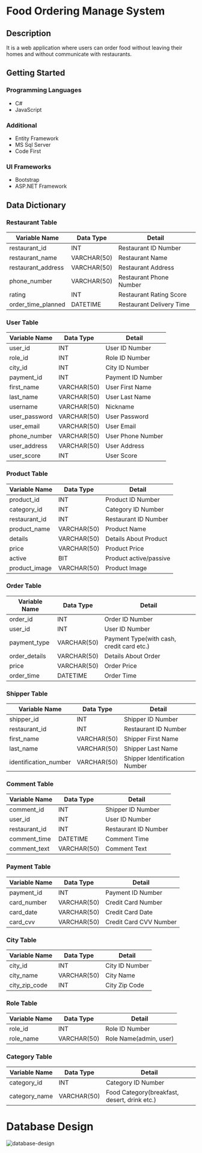 # Food Ordering Manage System

## Description

It is a web application where users can order food without leaving their homes and without communicate with restaurants.

## Getting Started

### Programming Languages

* C#
* JavaScript

### Additional

* Entity Framework
* MS Sql Server
* Code First

### UI Frameworks

* Bootstrap
* ASP.NET Framework 

## Data Dictionary

### Restaurant Table

| Variable Name | Data Type | Detail |
| --- | --- | --- |
| restaurant_id | INT | Restaurant ID Number |
| restaurant_name | VARCHAR(50) | Restaurant Name |
| restaurant_address | VARCHAR(50) | Restaurant Address |
| phone_number | VARCHAR(50) | Restaurant Phone Number |
| rating | INT | Restaurant Rating Score |
| order_time_planned | DATETIME | Restaurant Delivery Time |

### User Table

| Variable Name | Data Type | Detail |
| --- | --- | --- |
| user_id | INT | User ID Number |
| role_id | INT | Role ID Number |
| city_id | INT | City ID Number |
| payment_id | INT | Payment ID Number |
| first_name | VARCHAR(50) | User First Name |
| last_name | VARCHAR(50) | User Last Name |
| username | VARCHAR(50) | Nickname |
| user_password | VARCHAR(50) | User Password |
| user_email | VARCHAR(50) | User Email |
| phone_number | VARCHAR(50) | User Phone Number |
| user_address | VARCHAR(50) | User Address |
| user_score | INT | User Score |

### Product Table

| Variable Name | Data Type | Detail |
| --- | --- | --- |
| product_id | INT | Product ID Number |
| category_id | INT | Category ID Number |
| restaurant_id | INT | Restaurant ID Number |
| product_name | VARCHAR(50) | Product Name |
| details | VARCHAR(50) | Details About Product |
| price | VARCHAR(50) | Product Price |
| active | BIT | Product active/passive |
| product_image | VARCHAR(50) | Product Image |

### Order Table

| Variable Name | Data Type | Detail |
| --- | --- | --- |
| order_id | INT | Order ID Number |
| user_id | INT | User ID Number |
| payment_type | VARCHAR(50) | Payment Type(with cash, credit card etc.) |
| order_details | VARCHAR(50) | Details About Order |
| price | VARCHAR(50) | Order Price |
| order_time | DATETIME | Order Time |

### Shipper Table

| Variable Name | Data Type | Detail |
| --- | --- | --- |
| shipper_id | INT | Shipper ID Number |
| restaurant_id | INT | Restaurant ID Number |
| first_name | VARCHAR(50) | Shipper First Name |
| last_name | VARCHAR(50) | Shipper Last Name |
| identification_number | VARCHAR(50) | Shipper Identification Number |

### Comment Table

| Variable Name | Data Type | Detail |
| --- | --- | --- |
| comment_id | INT | Shipper ID Number |
| user_id | INT | User ID Number |
| restaurant_id | INT | Restaurant ID Number |
| comment_time | DATETIME | Comment Time |
| comment_text | VARCHAR(50) | Comment Text |

### Payment Table

| Variable Name | Data Type | Detail |
| --- | --- | --- |
| payment_id | INT | Payment ID Number |
| card_number | VARCHAR(50) | Credit Card Number |
| card_date | VARCHAR(50) | Credit Card Date |
| card_cvv | VARCHAR(50) | Credit Card CVV Number |

### City Table

| Variable Name | Data Type | Detail |
| --- | --- | --- |
| city_id | INT | City ID Number |
| city_name | VARCHAR(50) | City Name |
| city_zip_code | INT | City Zip Code |

### Role Table

| Variable Name | Data Type | Detail |
| --- | --- | --- |
| role_id | INT | Role ID Number |
| role_name | VARCHAR(50) | Role Name(admin, user) |

### Category Table

| Variable Name | Data Type | Detail |
| --- | --- | --- |
| category_id | INT | Category ID Number |
| category_name | VARCHAR(50) | Food Category(breakfast, desert, drink etc.) |


# Database Design

![database-design](https://user-images.githubusercontent.com/43720773/89989913-42a61680-dc8a-11ea-85a4-314a86012139.png)








